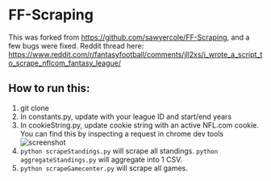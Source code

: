 # FF-Scraping

This was forked from https://github.com/sawyercole/FF-Scraping, and a few bugs were fixed.
Reddit thread here: https://www.reddit.com/r/fantasyfootball/comments/jll2xs/i_wrote_a_script_to_scrape_nflcom_fantasy_league/

## How to run this:

1. git clone
2. In constants.py, update with your league ID and start/end years
3. In cookieString.py, update cookie string with an active NFL.com cookie. You can find this by inspecting a request in chrome dev tools ![screenshot](https://ibb.co/7bk4fmN)
4. `python scrapeStandings.py` will scrape all standings. `python aggregateStandings.py` will aggregate into 1 CSV.
5. `python scrapeGamecenter.py` will scrape all games.
